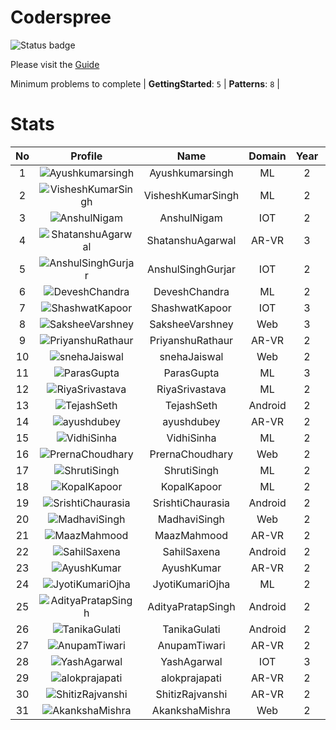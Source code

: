 
Coderspree
==========


![Status badge](https://github.com/InnogeeksOrganization/coderspree/actions/workflows/checkSubmission.yml/badge.svg)  


Please visit the [Guide](./Guide/README.md)  


Minimum problems to complete | **GettingStarted**: `5` | **Patterns**: `8` |   

# Stats
  

|No|Profile|Name|Domain|Year|Solved|
| :---: | :---: | :---: | :---: | :---: | :---: |
|1|![Ayushkumarsingh](https://avatars.githubusercontent.com/u/84376218?v=4&s=100)|Ayushkumarsingh|ML|2|35|
|2|![VisheshKumarSingh](https://avatars.githubusercontent.com/u/47525494?v=4&s=100)|VisheshKumarSingh|ML|2|34|
|3|![AnshulNigam](https://avatars.githubusercontent.com/u/74321084?v=4&s=100)|AnshulNigam|IOT|2|30|
|4|![ShatanshuAgarwal](https://avatars.githubusercontent.com/u/63258511?v=4&s=100)|ShatanshuAgarwal|AR-VR|3|29|
|5|![AnshulSinghGurjar](https://avatars.githubusercontent.com/u/90499262?v=4&s=100)|AnshulSinghGurjar|IOT|2|29|
|6|![DeveshChandra](https://avatars.githubusercontent.com/u/84376218?v=4&s=100)|DeveshChandra|ML|2|29|
|7|![ShashwatKapoor](https://avatars.githubusercontent.com/u/74201117?v=4&s=100)|ShashwatKapoor|IOT|3|27|
|8|![SaksheeVarshney](https://avatars.githubusercontent.com/u/84376218?v=4&s=100)|SaksheeVarshney|Web|3|27|
|9|![PriyanshuRathaur](https://avatars.githubusercontent.com/u/86730388?v=4&s=100)|PriyanshuRathaur|AR-VR|2|25|
|10|![snehaJaiswal](https://avatars.githubusercontent.com/u/84376218?v=4&s=100)|snehaJaiswal|Web|2|22|
|11|![ParasGupta](https://avatars.githubusercontent.com/u/60445527?v=4&s=100)|ParasGupta|ML|3|20|
|12|![RiyaSrivastava](https://avatars.githubusercontent.com/u/84376218?v=4&s=100)|RiyaSrivastava|ML|2|20|
|13|![TejashSeth](https://avatars.githubusercontent.com/u/84376218?v=4&s=100)|TejashSeth|Android|2|20|
|14|![ayushdubey](https://avatars.githubusercontent.com/u/33064931?v=4&s=100)|ayushdubey|AR-VR|2|19|
|15|![VidhiSinha](https://avatars.githubusercontent.com/u/83163944?v=4&s=100)|VidhiSinha|ML|2|19|
|16|![PrernaChoudhary](https://avatars.githubusercontent.com/u/84376218?v=4&s=100)|PrernaChoudhary|Web|2|18|
|17|![ShrutiSingh](https://avatars.githubusercontent.com/u/82566938?v=4&s=100)|ShrutiSingh|ML|2|17|
|18|![KopalKapoor](https://avatars.githubusercontent.com/u/84376218?v=4&s=100)|KopalKapoor|ML|2|17|
|19|![SrishtiChaurasia](https://avatars.githubusercontent.com/u/84376218?v=4&s=100)|SrishtiChaurasia|Android|2|17|
|20|![MadhaviSingh](https://avatars.githubusercontent.com/u/84376218?v=4&s=100)|MadhaviSingh|Web|2|17|
|21|![MaazMahmood](https://avatars.githubusercontent.com/u/83294849?v=4&s=100)|MaazMahmood|AR-VR|2|16|
|22|![SahilSaxena](https://avatars.githubusercontent.com/u/84376218?v=4&s=100)|SahilSaxena|Android|2|16|
|23|![AyushKumar](https://avatars.githubusercontent.com/u/77633249?v=4&s=100)|AyushKumar|AR-VR|2|15|
|24|![JyotiKumariOjha](https://avatars.githubusercontent.com/u/84376218?v=4&s=100)|JyotiKumariOjha|ML|2|15|
|25|![AdityaPratapSingh](https://avatars.githubusercontent.com/u/84376218?v=4&s=100)|AdityaPratapSingh|Android|2|15|
|26|![TanikaGulati](https://avatars.githubusercontent.com/u/84376218?v=4&s=100)|TanikaGulati|Android|2|15|
|27|![AnupamTiwari](https://avatars.githubusercontent.com/u/81892907?v=4&s=100)|AnupamTiwari|AR-VR|2|14|
|28|![YashAgarwal](https://avatars.githubusercontent.com/u/59206738?v=4&s=100)|YashAgarwal|IOT|3|14|
|29|![alokprajapati](https://avatars.githubusercontent.com/u/78910289?v=4&s=100)|alokprajapati|AR-VR|2|13|
|30|![ShitizRajvanshi](https://avatars.githubusercontent.com/u/86548099?v=4&s=100)|ShitizRajvanshi|AR-VR|2|13|
|31|![AkankshaMishra](https://avatars.githubusercontent.com/u/84376218?v=4&s=100)|AkankshaMishra|Web|2|13|
